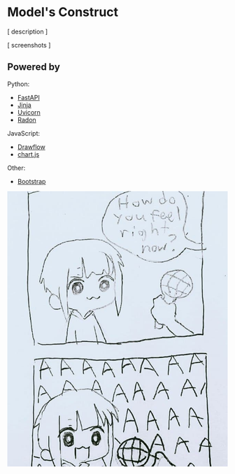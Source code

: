 # Model's Construct
[ description ]

[ screenshots ]

## Powered by
Python:
- [FastAPI](https://github.com/tiangolo/fastapi)
- [Jinja](https://github.com/pallets/jinja/)
- [Uvicorn](https://github.com/encode/uvicorn)
- [Radon](https://github.com/rubik/radon)

JavaScript:
- [Drawflow](https://github.com/jerosoler/Drawflow)
- [chart.js](https://github.com/chartjs/Chart.js)

Other:
- [Bootstrap](https://github.com/twbs/bootstrap)

<img src="./recources/me when.jpg">